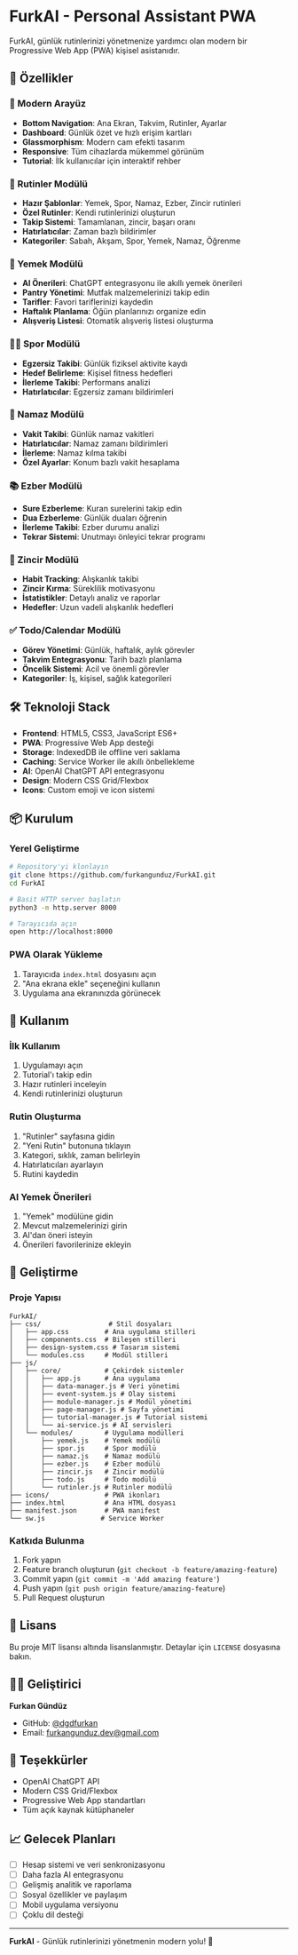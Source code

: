 # FurkAI - Personal Assistant PWA

FurkAI, günlük rutinlerinizi yönetmenize yardımcı olan modern bir Progressive Web App (PWA) kişisel asistanıdır.

## 🚀 Özellikler

### 📱 Modern Arayüz
- **Bottom Navigation**: Ana Ekran, Takvim, Rutinler, Ayarlar
- **Dashboard**: Günlük özet ve hızlı erişim kartları
- **Glassmorphism**: Modern cam efekti tasarım
- **Responsive**: Tüm cihazlarda mükemmel görünüm
- **Tutorial**: İlk kullanıcılar için interaktif rehber

### 🔁 Rutinler Modülü
- **Hazır Şablonlar**: Yemek, Spor, Namaz, Ezber, Zincir rutinleri
- **Özel Rutinler**: Kendi rutinlerinizi oluşturun
- **Takip Sistemi**: Tamamlanan, zincir, başarı oranı
- **Hatırlatıcılar**: Zaman bazlı bildirimler
- **Kategoriler**: Sabah, Akşam, Spor, Yemek, Namaz, Öğrenme

### 🍴 Yemek Modülü
- **AI Önerileri**: ChatGPT entegrasyonu ile akıllı yemek önerileri
- **Pantry Yönetimi**: Mutfak malzemelerinizi takip edin
- **Tarifler**: Favori tariflerinizi kaydedin
- **Haftalık Planlama**: Öğün planlarınızı organize edin
- **Alışveriş Listesi**: Otomatik alışveriş listesi oluşturma

### 🏃‍♂️ Spor Modülü
- **Egzersiz Takibi**: Günlük fiziksel aktivite kaydı
- **Hedef Belirleme**: Kişisel fitness hedefleri
- **İlerleme Takibi**: Performans analizi
- **Hatırlatıcılar**: Egzersiz zamanı bildirimleri

### 🕌 Namaz Modülü
- **Vakit Takibi**: Günlük namaz vakitleri
- **Hatırlatıcılar**: Namaz zamanı bildirimleri
- **İlerleme**: Namaz kılma takibi
- **Özel Ayarlar**: Konum bazlı vakit hesaplama

### 📚 Ezber Modülü
- **Sure Ezberleme**: Kuran surelerini takip edin
- **Dua Ezberleme**: Günlük duaları öğrenin
- **İlerleme Takibi**: Ezber durumu analizi
- **Tekrar Sistemi**: Unutmayı önleyici tekrar programı

### 🔗 Zincir Modülü
- **Habit Tracking**: Alışkanlık takibi
- **Zincir Kırma**: Süreklilik motivasyonu
- **İstatistikler**: Detaylı analiz ve raporlar
- **Hedefler**: Uzun vadeli alışkanlık hedefleri

### ✅ Todo/Calendar Modülü
- **Görev Yönetimi**: Günlük, haftalık, aylık görevler
- **Takvim Entegrasyonu**: Tarih bazlı planlama
- **Öncelik Sistemi**: Acil ve önemli görevler
- **Kategoriler**: İş, kişisel, sağlık kategorileri

## 🛠️ Teknoloji Stack

- **Frontend**: HTML5, CSS3, JavaScript ES6+
- **PWA**: Progressive Web App desteği
- **Storage**: IndexedDB ile offline veri saklama
- **Caching**: Service Worker ile akıllı önbellekleme
- **AI**: OpenAI ChatGPT API entegrasyonu
- **Design**: Modern CSS Grid/Flexbox
- **Icons**: Custom emoji ve icon sistemi

## 📦 Kurulum

### Yerel Geliştirme
```bash
# Repository'yi klonlayın
git clone https://github.com/furkangunduz/FurkAI.git
cd FurkAI

# Basit HTTP server başlatın
python3 -m http.server 8000

# Tarayıcıda açın
open http://localhost:8000
```

### PWA Olarak Yükleme
1. Tarayıcıda `index.html` dosyasını açın
2. "Ana ekrana ekle" seçeneğini kullanın
3. Uygulama ana ekranınızda görünecek

## 🎯 Kullanım

### İlk Kullanım
1. Uygulamayı açın
2. Tutorial'ı takip edin
3. Hazır rutinleri inceleyin
4. Kendi rutinlerinizi oluşturun

### Rutin Oluşturma
1. "Rutinler" sayfasına gidin
2. "Yeni Rutin" butonuna tıklayın
3. Kategori, sıklık, zaman belirleyin
4. Hatırlatıcıları ayarlayın
5. Rutini kaydedin

### AI Yemek Önerileri
1. "Yemek" modülüne gidin
2. Mevcut malzemelerinizi girin
3. AI'dan öneri isteyin
4. Önerileri favorilerinize ekleyin

## 🔧 Geliştirme

### Proje Yapısı
```
FurkAI/
├── css/                 # Stil dosyaları
│   ├── app.css         # Ana uygulama stilleri
│   ├── components.css  # Bileşen stilleri
│   ├── design-system.css # Tasarım sistemi
│   └── modules.css     # Modül stilleri
├── js/
│   ├── core/           # Çekirdek sistemler
│   │   ├── app.js      # Ana uygulama
│   │   ├── data-manager.js # Veri yönetimi
│   │   ├── event-system.js # Olay sistemi
│   │   ├── module-manager.js # Modül yönetimi
│   │   ├── page-manager.js # Sayfa yönetimi
│   │   ├── tutorial-manager.js # Tutorial sistemi
│   │   └── ai-service.js # AI servisleri
│   └── modules/        # Uygulama modülleri
│       ├── yemek.js    # Yemek modülü
│       ├── spor.js     # Spor modülü
│       ├── namaz.js    # Namaz modülü
│       ├── ezber.js    # Ezber modülü
│       ├── zincir.js   # Zincir modülü
│       ├── todo.js     # Todo modülü
│       └── rutinler.js # Rutinler modülü
├── icons/              # PWA ikonları
├── index.html          # Ana HTML dosyası
├── manifest.json       # PWA manifest
└── sw.js              # Service Worker
```

### Katkıda Bulunma
1. Fork yapın
2. Feature branch oluşturun (`git checkout -b feature/amazing-feature`)
3. Commit yapın (`git commit -m 'Add amazing feature'`)
4. Push yapın (`git push origin feature/amazing-feature`)
5. Pull Request oluşturun

## 📄 Lisans

Bu proje MIT lisansı altında lisanslanmıştır. Detaylar için `LICENSE` dosyasına bakın.

## 👨‍💻 Geliştirici

**Furkan Gündüz**
- GitHub: [@dgdfurkan](https://github.com/dgdfurkan)
- Email: furkangunduz.dev@gmail.com

## 🙏 Teşekkürler

- OpenAI ChatGPT API
- Modern CSS Grid/Flexbox
- Progressive Web App standartları
- Tüm açık kaynak kütüphaneler

## 📈 Gelecek Planları

- [ ] Hesap sistemi ve veri senkronizasyonu
- [ ] Daha fazla AI entegrasyonu
- [ ] Gelişmiş analitik ve raporlama
- [ ] Sosyal özellikler ve paylaşım
- [ ] Mobil uygulama versiyonu
- [ ] Çoklu dil desteği

---

**FurkAI** - Günlük rutinlerinizi yönetmenin modern yolu! 🚀